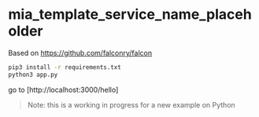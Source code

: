 # mia_template_service_name_placeholder

Based on https://github.com/falconry/falcon

```bash
pip3 install -r requirements.txt
python3 app.py
```

go to [http://localhost:3000/hello]

>Note: this is a working in progress for a new example on Python
